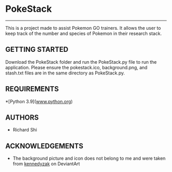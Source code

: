 # PokeStack
-----------
This is a project made to assist Pokemon GO trainers. It allows the user to keep track of the number and species of Pokemon in their research stack.

## GETTING STARTED
Download the PokeStack folder and run the PokeStack.py file to run the application. Please ensure the pokestack.ico, background.png, and stash.txt files are in the same directory as PokeStack.py. 


## REQUIREMENTS
 *\[Python 3.9\](www.python.org)
 
 
## AUTHORS
 * Richard Shi

## ACKNOWLEDGEMENTS
 * The background picture and icon does not belong to me and were taken from [kennedyzak](https://www.deviantart.com/kennedyzak) on DeviantArt